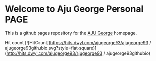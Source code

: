 # Welcome to  Aju George Personal PAGE
This is a github pages repository for the [AJU George](https://ajugeorge93.github.io) homepage.                 

Hit count [![HitCount](https://hits.dwyl.com/ajugeorge93/ajugeorge93 / ajugeorge93githubio.svg?style=flat-square)](http://hits.dwyl.com/ajugeorge93/ajugeorge93 / ajugeorge93githubio)